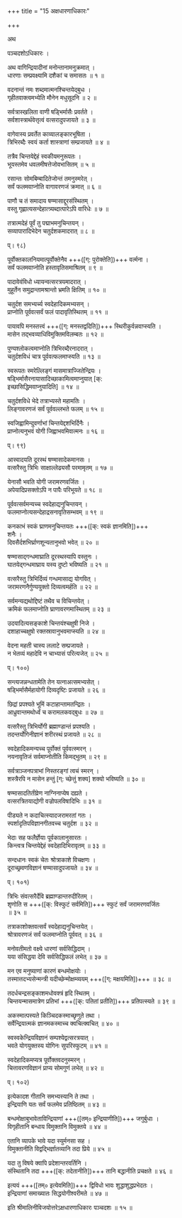 +++
title = "15 अक्षधारणाधिकारः"

+++

अथ

पञ्चदशोऽधिकारः ।

अथ वागिन्द्रियादीनां मनोन्तानामनुक्रमात् ।  
धारणाः सम्प्रवक्ष्यामि दशैकां च समासतः ॥ १ ॥

वदनान्तं नमः शब्दमात्मनश्चिन्तयेद्बुधः ।  
गृहीतवाक्त्वमभ्येति मौनेन मधुसूदनि ॥ २ ॥

सर्वत्रास्खलिता वाणी षड्भिर्मासैः प्रवर्तते ।  
सर्वशास्त्रार्थवेत्तृत्वं वत्सरादुपजायते ॥ ३ ॥

वागेवास्य प्रवर्तेत काव्यालङ्कारभूषिता ।  
त्रिभिरब्दैः स्वयं कर्ता शास्त्राणां सम्प्रजायते ॥ ४ ॥

तत्रैव चिन्तयेद्देहं स्वकीयमनुरूपतः ।  
भूयस्तमेव धवलमीषत्तेजोवभासितम् ॥ ५ ॥

रसान्तः सोमबिम्बादितेजोन्तं तमनुस्मरेत् ।  
सर्वं फलमवाप्नोति वागावरणजं क्रमात् ॥ ६ ॥

पाणौ च तं समादाय षण्मासाद्दूरसंस्थितम् ।  
वस्तु गृह्णात्यसन्देहात्त्र्यब्दात्पारेऽपि वारिधेः ॥ ७ ॥

तत्रात्मदेहं पूर्वं तु पद्माभमनुचिन्तयन् ।  
सव्यापारादिभेदेन चतुर्दशकमादरात् ॥ ८ ॥

प्। ९८)

पूर्वोक्तकालनियमात्पूर्वोक्तेनैव +++([ग्: पुरोक्तेति])+++ वर्त्मना ।  
सर्वं फलमवाप्नोति हस्तावृतिसमाश्रितम् ॥ ९ ॥

पादावेवंविधो ध्यायन्वत्सरत्रयमादरात् ।  
मुहूर्तेन समुद्रान्तामश्रान्तो भ्रमति क्षितिम् ॥ १० ॥

चतुर्दश समभ्यर्च्य स्वदेहादिकमभ्यसन् ।  
प्राप्नोति पूर्ववत्सर्वं फलं पादावृतिस्थितम् ॥ ११ ॥

पायावपि मनस्तत्त्वं +++([ग्: मनस्तद्वदिति])+++ स्थिरीकुर्वन्नवाप्स्यति ।  
मासेन तद्भवव्याधिविमुक्तिमविलम्बतः ॥ १२ ॥

पुण्यश्लोकत्वमाप्नोति त्रिभिरब्दैरनादरात् ।  
चतुर्दशविधं चात्र पूर्ववत्फलमाप्स्यति ॥ १३ ॥

स्वरूपतः स्मरेल्लिङ्गं मासमात्राज्जितेन्द्रियः ।  
षड्भिर्मासैरनायासादिच्छाकामित्वमाप्नुयात् [क्:   
इच्छासिद्धिमवाप्नुयादिति] ॥ १४ ॥

चतुर्दशविधे भेदे तत्राभ्यस्ते महामतिः ।  
लिङ्गावरणजं सर्वं पूर्ववल्लभते फलम् ॥ १५ ॥

स्वजिह्वामिन्दुवर्णाभां चिन्तयेद्दशभिर्दिनैः ।  
प्राप्नोत्यनुभवं योगी जिह्वाभवमिवात्मनः ॥ १६ ॥

प्। ९९)

आस्वादयति दूरस्थं षण्मासादेकमानसः ।  
वत्सरैस्तु त्रिभिः साक्षाल्लेढ्यसौ परमामृतम् ॥ १७ ॥

येनासौ भवति योगी जरामरणवर्जितः ।  
अपेयादिप्रसक्तोऽपि न पापैः परिभूयते ॥ १८ ॥

पूर्ववत्सर्वमन्यच्च स्वदेहाद्यनुचिन्तयन् ।  
फलमाप्नोत्यसन्देहाद्रसनावृतिसम्भवम् ॥ १९ ॥

कनकाभं स्वकं घ्राणमनुचिन्तयतः +++([क्: स्वकं ज्ञानमिति])+++   
शनैः ।  
दिवसैर्दशभिर्घ्राणशून्यतानुभवो भवेत् ॥ २० ॥

षण्मासाद्गन्धमाघ्राति दूरस्थस्यापि वस्तुनः ।  
घातयेद्गन्धमाघ्राय यस्य दुष्टो भविष्यति ॥ २१ ॥

वत्सरैस्तु त्रिभिर्दिव्यं गन्धमासाद्य योगवित् ।  
जरामरणनैर्गुण्ययुक्तो दिव्यत्वमर्हति ॥ २२ ॥

सर्वमन्यद्यथोद्दिष्टं तथैव च विचिन्तयेत् ।  
क्रमिकं फलमाप्नोति घ्राणावरणमास्थितम् ॥ २३ ॥

उदयादित्यसङ्काशे चिन्तयंश्चक्षुषी निजे ।  
दशाहाच्चक्षुषो रक्तस्रावानुभवमाप्स्यति ॥ २४ ॥

वेदना महती चास्य ललाटे सम्प्रजायते ।  
न भेतव्यं महादेवि न चाभ्यासं परित्यजेत् ॥ २५ ॥

प्। १००)

सन्त्यजन्नन्धतामेति तेन यत्नाअत्समभ्यसेत् ।  
षड्भिर्मासैर्महायोगी दिव्यदृष्टिः प्रजायते ॥ २६ ॥

छिद्रां प्रपश्यते भूमिं कटाहान्तामतन्द्रितः ।  
आध्रुवान्तमथोर्ध्वं च करामलकवद्बुधः ॥ २७ ॥

वत्सरैस्तु त्रिभिर्योगी ब्रह्माण्डान्तं प्रपश्यति ।  
तदन्तर्योगिनीज्ञानं शरीरस्थं प्रजायते ॥ २८ ॥

स्वदेहादिकमन्यच्च पूर्वोक्तं पूर्ववत्स्मरन् ।  
नयनावृतिजं सर्वमाप्नोतीति किमद्भुतम् ॥ २९ ॥

सर्वत्राञ्जनपत्राभां निस्तरङ्गां त्वचं स्मरन् ।  
शस्त्रैरपि न मासेन हन्तुं [ग्: च्छेत्तुं शक्य] शक्यो भविष्यति ॥ ३० ॥

षण्मासादतितीव्रेण नाग्निनाप्येष दह्यते ।  
वत्सरत्रितयाद्योगी वज्रोपलविषादिभिः ॥ ३१ ॥

पीड्यते न कदाचित्स्यादजरामरतां गतः ।  
स्पर्शादृतिपविज्ञानगीतवच्च चतुर्दश ॥ ३२ ॥

भेदाः सह फलैर्ज्ञेयाः पूर्वकालानुसारतः ।  
किन्त्वत्र चिन्तयेद्देहं स्वदेहादिभिरावृतम् ॥ ३३ ॥

सन्दधानः स्वकं चेतः श्रोत्राकाशे विचक्षणः ।  
दूराच्छ्रवणविज्ञानं षण्मासादुपजायते ॥ ३४ ॥

प्। १०१)

त्रिभिः संवत्सरैर्देवि ब्रह्माण्डान्तरुदीरितम् ।  
शृणोति स +++([क्: विस्फुटं सर्वमिति])+++ स्फुटं सर्वं जरामरणवर्जितः   
॥ ३५ ॥

तत्राकाशोक्तवत्सर्वं स्वदेहाद्यनुचिन्तयेत् ।  
श्रोत्रावरणजं सर्वं फलमाप्नोति पूर्ववत् ॥ ३६ ॥

मनोवतीमतो वक्ष्ये धारणां सर्वसिद्धिदाम् ।  
यया संसिद्धया देवि सर्वसिद्धिफलं लभेत् ॥ ३७ ॥

मन एव मनुष्याणां कारणं बन्धमोक्षयोः ।  
तस्मात्तदभ्यसेन्मन्त्री यदीच्छेन्मोक्षम्व्ययम् +++([ग्: मक्षयमिति])+++ ॥ ३८ ॥

तदर्धचन्द्रसङ्काशमधोवक्त्रं हृदि स्थितम् ।  
चिन्तयन्मासमात्रेण प्रतिभां +++([क्: पतितां प्रतीति])+++ प्रतिपत्स्यते ॥ ३९ ॥

अकस्मात्पस्यते किञ्चिदकस्माच्छृणुते तथा ।  
सर्वेन्द्रियात्मकं ज्ञानमकस्माच्च क्वचित्क्वचित् ॥ ४० ॥

स्वस्वकेन्द्रियविज्ञानं सम्पश्येद्वत्सरत्रयात् ।  
भवते योगयुक्तस्य योगिनः सुपरिस्फुटम् ॥ ४१ ॥

स्वदेहादिकमप्यत्र पूर्वोक्तवदनुस्मरन् ।  
चित्तावरणविज्ञानं प्राप्य सोमगुणं लभेत् ॥ ४२ ॥

प्। १०२)

इत्येकादश गीतानि समभ्यस्यानि ते तथा ।  
इन्द्रियाणि यतः सर्वं फलमेव प्रतिष्ठितम् ॥ ४३ ॥

बन्धमोक्षाबुभावेताविन्द्रियाणां +++([तम्० इन्द्रियाणीति])+++ जगुर्बुधाः ।  
विगृहीतानि बन्धाय विमुक्तानि विमुक्तये ॥ ४४ ॥

एतानि व्यापके भावे यदा स्युर्मनसा सह ।  
विमुक्तानीति विद्वद्भिर्ज्ञातव्यानि तदा प्रिये ॥ ४५ ॥

यदा तु विषये क्वापि प्रदेशान्तरवर्तिनि ।  
संस्थितानि तदा +++([क्: तदेतानीति])+++ तानि बद्धानीति प्रचक्षते ॥ ४६ ॥

इत्ययं +++([तम्० इत्येवमिति])+++ द्विविधो भावः शुद्धाशुद्धप्रभेदतः ।  
इन्द्रियाणां समाख्यातः सिद्धयोगीश्वरीमते ॥ ४७ ॥

इति श्रीमालिनीविजयोत्तरेऽक्षधारणाधिकारः पञ्चदशः ॥ १५ ॥

